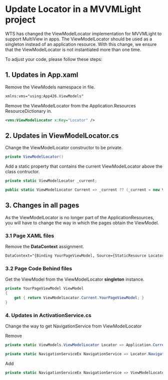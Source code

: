 # Update Locator in a MVVMLight project
WTS has changed the ViewModelLocator implementation for MVVMLight to support MultiView in apps. The ViewModelLocator should be used as a singleton instead of an application resource. With this change, we ensure that the ViewModelLocator is not instantiated more than one time.

To adjust your code, please follow these steps:

## 1. Updates in **App.xaml**

Remove the ViewModels namespace in file.

```xml
xmlns:vms="using:App426.ViewModels"
```

Remove the ViewModelLocator from the Application.Resources ResourceDictionary in.

```xml
<vms:ViewModelLocator x:Key="Locator" />
```

## 2. Updates in **ViewModelLocator.cs**

Change the ViewModelLocator constructor to be private.

```csharp
private ViewModelLocator()
```

Add a static property that contains the current ViewModelLocator above the class contructor.

```csharp
private static ViewModelLocator _current;

public static ViewModelLocator Current => _current ?? (_current = new ViewModelLocator());
```

## 3. Changes in all pages
As the ViewModelLocator is no longer part of the ApplicationResources, you will have to change the way in which the pages obtain the ViewModel.

### 3.1 Page XAML files

Remove the **DataContext** assignment.

```xml
DataContext="{Binding YourPageViewModel, Source={StaticResource Locator}}"
```

### 3.2 Page Code Behind files

Get the ViewModel from the ViewModelLocator **singleton** instance.

```csharp
private YourPageViewModel ViewModel
{
    get { return ViewModelLocator.Current.YourPageViewModel; }
}
```

### 4. Updates in **ActivationService.cs**

Change the way to get NavigationService from ViewModelLocator

Remove
```csharp
private static ViewModels.ViewModelLocator Locator => Application.Current.Resources["Locator"] as ViewModels.ViewModelLocator;

private static NavigationServiceEx NavigationService => Locator.NavigationService;
```

Add
```csharp
private static NavigationServiceEx NavigationService => ViewModelLocator.Current.NavigationService;
```
